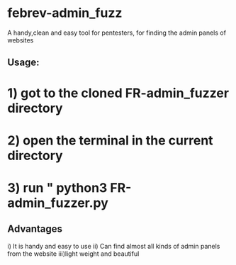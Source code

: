 # febrev-admin_fuzz
A handy,clean and easy tool for pentesters, for finding the admin panels of websites

## Usage:
 # 1) got to the cloned FR-admin_fuzzer directory
 # 2) open the terminal in the current directory
 # 3) run " python3 FR-admin_fuzzer.py
 
## Advantages
 i) It is handy and easy to use
 ii) Can find almost all kinds of admin panels from the website
 iii)light weight and beautiful
